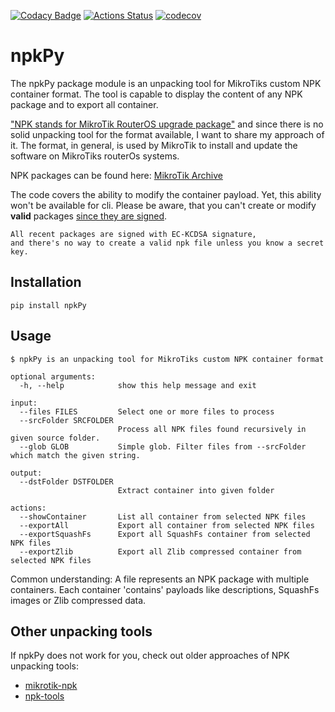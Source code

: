 [![Codacy Badge](https://api.codacy.com/project/badge/Grade/fdbef6fc368b4084baab0d3287e87dda)](https://app.codacy.com/manual/botlabsDev/npkpy?utm_source=github.com&utm_medium=referral&utm_content=botlabsDev/npkpy&utm_campaign=Badge_Grade_Dashboard)
[![Actions Status](https://github.com/botlabsDev/npkpy/workflows/Pytest/badge.svg)](https://github.com/botlabsDev/npkpy/actions)
[![codecov](https://codecov.io/gh/botlabsDev/npkpy/branch/master/graph/badge.svg?token=4ns6uIqoln)](https://codecov.io/gh/botlabsDev/npkpy)



# npkPy
The npkPy package module is an unpacking tool for MikroTiks custom NPK container format. The tool is capable 
to display the content of any NPK package and to export all container.

["NPK stands for MikroTik RouterOS upgrade package"](https://whatis.techtarget.com/fileformat/NPK-MikroTik-RouterOS-upgrade-package)
and since there is no solid unpacking tool for the format available, I want to share my approach of it.
The format, in general, is used by MikroTik to install and update the software on MikroTiks routerOs systems.

NPK packages can be found here: [MikroTik Archive](https://mikrotik.com/download/archive)

The code covers the ability to modify the container payload. Yet, this ability won't be available for cli.
Please be aware, that you can't create or modify __valid__ packages [since they are signed](https://forum.mikrotik.com/viewtopic.php?t=87126). 

```
All recent packages are signed with EC-KCDSA signature, 
and there's no way to create a valid npk file unless you know a secret key.
```

## Installation

```
pip install npkPy
```

## Usage

```
$ npkPy is an unpacking tool for MikroTiks custom NPK container format

optional arguments:
  -h, --help            show this help message and exit

input:
  --files FILES         Select one or more files to process
  --srcFolder SRCFOLDER
                        Process all NPK files found recursively in given source folder.
  --glob GLOB           Simple glob. Filter files from --srcFolder which match the given string.

output:
  --dstFolder DSTFOLDER
                        Extract container into given folder

actions:
  --showContainer       List all container from selected NPK files
  --exportAll           Export all container from selected NPK files
  --exportSquashFs      Export all SquashFs container from selected NPK files
  --exportZlib          Export all Zlib compressed container from selected NPK files

```

Common understanding: A file represents an NPK package with multiple containers. 
Each container 'contains' payloads like descriptions, SquashFs images or Zlib compressed data.

## Other unpacking tools 
If npkPy does not work for you, check out older approaches of NPK unpacking tools:
* [mikrotik-npk](https://github.com/kost/mikrotik-npk)
* [npk-tools](https://github.com/rsa9000/npk-tools)




